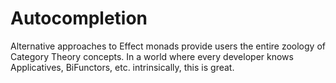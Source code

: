 # Autocompletion

Alternative approaches to Effect monads provide users the entire zoology of Category Theory concepts.
In a world where every developer knows Applicatives, BiFunctors, etc. intrinsically, this is great.
